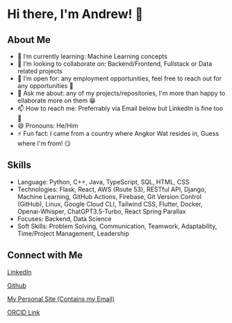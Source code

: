 # Hi there, I'm Andrew! 👋

## About Me
- 🌱 I’m currently learning: Machine Learning concepts
- 👯 I’m looking to collaborate on: Backend/Frontend, Fullstack or Data related projects
- 🤔 I’m open for: any employment opportunities, feel free to reach out for any opportunities 🤝
- 💬 Ask me about: any of my projects/repositories, I'm more than happy to ellaborate more on them 😁
- 📫 How to reach me: Preferrably via Email below but LinkedIn is fine too 🤗
- 😄 Pronouns: He/Him
- ⚡ Fun fact: I came from a country where Angkor Wat resides in, Guess where I'm from! 😏

## Skills
- Language: Python, C++, Java, TypeScript, SQL, HTML, CSS
- Technologies: Flask, React, AWS (Route 53), RESTful API, Django, Machine Learning, GitHub Actions, Firebase, Git Version Control (GitHub),
Linux, Google Cloud CLI, Tailwind CSS, Flutter, Docker, Openai-Whisper, ChatGPT3.5-Turbo, React Spring Parallax
- Focuses: Backend, Data Science
- Soft Skills: Problem Solving, Communication, Teamwork, Adaptability, Time/Project Management, Leadership

## Connect with Me
[LinkedIn][2]

[Github][3]

[My Personal Site (Contains my Email)][4]

[ORCID Link][5]



<!-- Links to your social media accounts -->

[2]: https://www.linkedin.com/in/andrewkhchou/
[3]: https://github.com/andrewchou949
[4]: https://andrewkhchou.com
[5]: https://orcid.org/0009-0008-2413-3138


<!-- You can add or remove sections according to your needs -->
